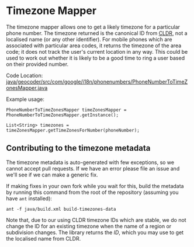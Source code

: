 # Timezone Mapper

The timezone mapper allows one to get a likely timezone for a particular phone
number. The timezone returned is the canonical ID from [CLDR](
http://www.unicode.org/cldr/charts/latest/supplemental/zone_tzid.html), not a
localised name (or any other identifier). For mobile phones which are associated
with particular area codes, it returns the timezone of the area code; it does
not track the user's current location in any way. This could be used to work out
whether it is likely to be a good time to ring a user based on their provided
number.

Code Location:
[java/geocoder/src/com/google/i18n/phonenumbers/PhoneNumberToTimeZonesMapper.java](https://github.com/googlei18n/libphonenumber/blob/master/java/geocoder/src/com/google/i18n/phonenumbers/PhoneNumberToTimeZonesMapper.java)

Example usage:

```
PhoneNumberToTimeZonesMapper timeZonesMapper = PhoneNumberToTimeZonesMapper.getInstance();

List<String> timezones = timeZonesMapper.getTimeZonesForNumber(phoneNumber);
```

## Contributing to the timezone metadata

The timezone metadata is auto-generated with few exceptions, so we cannot accept
pull requests. If we have an error please file an issue and we'll see if we can
make a generic fix.

If making fixes in your own fork while you wait for this, build the metadata by
running this command from the root of the repository (assuming you have `ant`
installed):

```
ant -f java/build.xml build-timezones-data
```

Note that, due to our using CLDR timezone IDs which are stable, we do not change
the ID for an existing timezone when the name of a region or subdivision
changes. The library returns the *ID*, which you may use to get the localised
name from CLDR.
